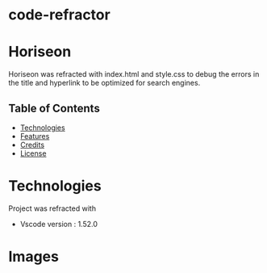 # code-refractor

# Horiseon

Horiseon was refracted with index.html and style.css to debug the errors in the title and hyperlink to be optimized for search engines.

## Table of Contents

* [Technologies](#technologies)
* [Features](#features)
* [Credits](#credits)
* [License](#license)

# Technologies 

Project was refracted with
* Vscode version : 1.52.0

# Images





